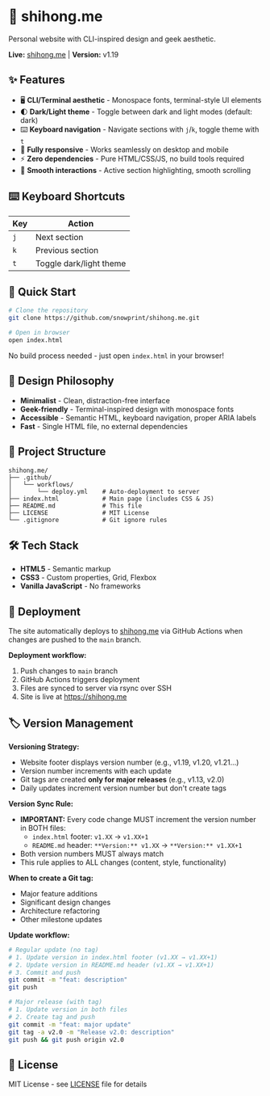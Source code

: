 # 🥷 shihong.me

Personal website with CLI-inspired design and geek aesthetic.

**Live:** [shihong.me](https://shihong.me) | **Version:** v1.19

## ✨ Features

- 🖥️ **CLI/Terminal aesthetic** - Monospace fonts, terminal-style UI elements
- 🌓 **Dark/Light theme** - Toggle between dark and light modes (default: dark)
- ⌨️ **Keyboard navigation** - Navigate sections with `j`/`k`, toggle theme with `t`
- 📱 **Fully responsive** - Works seamlessly on desktop and mobile
- ⚡ **Zero dependencies** - Pure HTML/CSS/JS, no build tools required
- 🎯 **Smooth interactions** - Active section highlighting, smooth scrolling

## ⌨️ Keyboard Shortcuts

| Key | Action |
|-----|--------|
| `j` | Next section |
| `k` | Previous section |
| `t` | Toggle dark/light theme |

## 🚀 Quick Start

```bash
# Clone the repository
git clone https://github.com/snowprint/shihong.me.git

# Open in browser
open index.html
```

No build process needed - just open `index.html` in your browser!

## 🎨 Design Philosophy

- **Minimalist** - Clean, distraction-free interface
- **Geek-friendly** - Terminal-inspired design with monospace fonts
- **Accessible** - Semantic HTML, keyboard navigation, proper ARIA labels
- **Fast** - Single HTML file, no external dependencies

## 📁 Project Structure

```
shihong.me/
├── .github/
│   └── workflows/
│       └── deploy.yml    # Auto-deployment to server
├── index.html            # Main page (includes CSS & JS)
├── README.md             # This file
├── LICENSE               # MIT License
└── .gitignore            # Git ignore rules
```

## 🛠️ Tech Stack

- **HTML5** - Semantic markup
- **CSS3** - Custom properties, Grid, Flexbox
- **Vanilla JavaScript** - No frameworks

## 🚢 Deployment

The site automatically deploys to [shihong.me](https://shihong.me) via GitHub Actions when changes are pushed to the `main` branch.

**Deployment workflow:**
1. Push changes to `main` branch
2. GitHub Actions triggers deployment
3. Files are synced to server via rsync over SSH
4. Site is live at https://shihong.me

## 🏷️ Version Management

**Versioning Strategy:**
- Website footer displays version number (e.g., v1.19, v1.20, v1.21...)
- Version number increments with each update
- Git tags are created **only for major releases** (e.g., v1.13, v2.0)
- Daily updates increment version number but don't create tags

**Version Sync Rule:**
- **IMPORTANT:** Every code change MUST increment the version number in BOTH files:
  - `index.html` footer: `v1.XX` → `v1.XX+1`
  - `README.md` header: `**Version:** v1.XX` → `**Version:** v1.XX+1`
- Both version numbers MUST always match
- This rule applies to ALL changes (content, style, functionality)

**When to create a Git tag:**
- Major feature additions
- Significant design changes
- Architecture refactoring
- Other milestone updates

**Update workflow:**
```bash
# Regular update (no tag)
# 1. Update version in index.html footer (v1.XX → v1.XX+1)
# 2. Update version in README.md header (v1.XX → v1.XX+1)
# 3. Commit and push
git commit -m "feat: description"
git push

# Major release (with tag)
# 1. Update version in both files
# 2. Create tag and push
git commit -m "feat: major update"
git tag -a v2.0 -m "Release v2.0: description"
git push && git push origin v2.0
```

## 📄 License

MIT License - see [LICENSE](LICENSE) file for details
